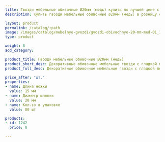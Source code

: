 ```yaml
---
title: Гвозди мебельные обивочные Ø20мм (медь) купить по лучшей цене с доставкой - Поролоныч
description: Купить гвозди мебельные обивочные ø20мм (медь) в розницу с доставкой по Москве в интернет-магазине Поролоныча.

layout: product
permalink: /catalog/:path
image: /images/catalog/mebelnye-gvozdi/gvozdi-obivochnye-20-mm-med-01_1600w.jpg
type: product

weight: 8
add_category: 

product_title: Гвозди мебельные обивочные Ø20мм (медь)
product_short_desc: Декоративные обивочные мебельные гвозди с гладкой поверхностью. Цвет - медь.
product_full_desc: Декоративные обивочные мебельные гвозди с гладкой поверхностью. Цвет - медь.

price_after: "шт."
properties:
- name: Длина ножки
  value: 15 мм
- name: Диаметр шляпки
  value: 20 мм
- name: Кол-во в упаковке
  value: 80 шт

products:
- id: 1242
  price: 8

---
```

